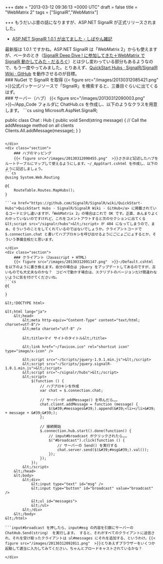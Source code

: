 
+++
date = "2013-03-12 09:36:13 +0000 UTC"
draft = false
title = "WebMatrix 2"
tags = ["SignalR","WebMatrix"]

+++
もうだいぶ昔の話になりますが、ASP.NET SignalR が正式リリースされました。

<ul>
<li><a href="http://shiba-yan.hatenablog.jp/entry/20130303/1362291390">ASP.NET SignalR 1.0.1 が出てました - しばやん雑記</a></li>
</ul>最新版は 1.0.1 ですかね。ASP.NET SignalR は「WebMatrix 2」からも使えますが、ベータのとき（<a href="https://blog.daruyanagi.jp/entry/2012/08/31/031730">SignalR Deep Dive ! に参加してきた＋WebMatrix で SignalR 動かしてみた - だるろぐ</a>）とは少し変わっている部分もあるようなので、もう一度やってみました。とりあえず、<a href="https://github.com/SignalR/SignalR/wiki/QuickStart-Hubs">QuickStart Hubs · SignalR/SignalR Wiki · GitHub</a> を動作させるのが目標。

<div class="section">
    ### NuGet で SignalR を取得
    {{< figure src="/images/20130312085421.png"  >}}公式パッケージソースで「SignalR」を検索すると、三番目ぐらいに出てくるはず。

</div>
<div class="section">
    ### サーバー（ハブ）
    {{< figure src="/images/20130312090003.png"  >}}~/App_Code フォルダに ChatHub.cs を作成し、以下のようなクラスを用意します。
```cs
using Microsoft.AspNet.SignalR;

public class Chat : Hub 
{
    public void Send(string message)
    {
        // Call the addMessage method on all clients            
        Clients.All.addMessage(message);
    }
}

```受け取ったメッセージを接続中のすべてのクライアントへそのまま一斉送信する（クライアントクラスの addMessage() を呼び出す）だけの簡単なクラスです。これがサーバー側のコードになります。名前空間が変わったのかな？

</div>
<div class="section">
    ### ハブのマッピング
    {{< figure src="/images/20130312090455.png"  >}}さきほど記述したハブをルートテーブルにマップして使えるようにします。~/_AppStart.cshtml を作成し、以下のように記述しましょう。
```cs
@using System.Web.Routing

@{
    RouteTable.Routes.MapHubs();
}

```<a href="https://github.com/SignalR/SignalR/wiki/QuickStart-Hubs">QuickStart Hubs · SignalR/SignalR Wiki · GitHub</a> に掲載されているコードと少し違いますが、「WebMatrix 2」の場合はこれで OK です。正直、あんまりよくわかっていないのですけれど、これをコメントアウトすると次のセクションに出てくる &lt;script src="/signalr/hubs">&lt;/script> が 404 になってしまうので、まぁ、そういうのことをしてくれているのではないでしょうか。クライアントコードで $.connection.chat と書いてハブプロキシを呼び出せるようにごにょごにょするとか、そういう準備全般だと思います。

</div>
<div class="section">
    ### クライアント（Javascript + HTML）
    {{< figure src="/images/20130312091147.png"  >}}~/Default.cshtml を以下のように書き換えます。自分の場合は jQuery をアップデートしてあるのですが、古いものでも大丈夫なのかな？　コピペで動かす場合は、スクリプトのバージョンだけ間違わないように気を付けてくださいね。
```cs
@{
    
}

&lt;!DOCTYPE html>

&lt;html lang="ja">
    &lt;head>
        &lt;meta http-equiv="Content-Type" content="text/html; charset=utf-8"/>
        &lt;meta charset="utf-8" />

        &lt;title>マイ サイトのタイトル&lt;/title>

        &lt;link href="~/favicon.ico" rel="shortcut icon" type="image/x-icon" />

        &lt;script src="~/Scripts/jquery-1.9.1.min.js">&lt;/script>
        &lt;script src="~/Scripts/jquery.signalR-1.0.1.min.js">&lt;/script>
        &lt;script src="~/signalr/hubs">&lt;/script>
        &lt;script>
            $(function () {
                // ハブプロキシを作成        
                var chat = $.connection.chat;

                // サーバーが addMessage() を呼んだら……         
                chat.client.addMessage = function (message) {
                    $(&#39;#messages&#39;).append(&#39;<li></li>&#39; + message + &#39;&#39;);
                };

                // 接続開始
                $.connection.hub.start().done(function() {
                    // imput#broadcast がクリックされたら……
                    $("#broadcast").click(function () {
                        // サーバーの Send() を実行する
                        chat.server.send($(&#39;#msg&#39;).val());
                    });
                });
            });
        &lt;/script>
    &lt;/head>
    &lt;body>
        &lt;div>
            &lt;input type="text" id="msg" />
            &lt;input type="button" id="broadcast" value="broadcast" />

            &lt;ul id="messages">
            &lt;/ul>
        &lt;/div>
    &lt;/body>
&lt;/html>

```input#broadcast を押したら、input#msg の内容を引数にサーバーの ChatHub.Send(string） を実行します。 すると、それがすべてのクライアントに送信され、それを受け取ったクライアントは ul#messages にそれを追加する、というわけ。{{< figure src="/images/20130312092011.png"  >}}とりあえずブラウザーをいくつか起動して適当に入力してみてください。ちゃんとブロードキャストされているかな？

</div>

